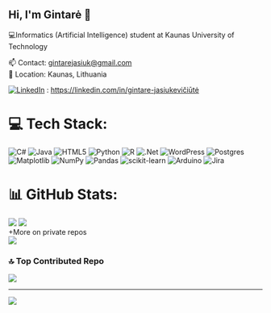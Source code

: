 ## Hi, I'm Gintarė 🌻

💻Informatics (Artificial Intelligence) student at Kaunas University of Technology </br>

📫 Contact: gintarejasiuk@gmail.com </br>
📍 Location: Kaunas, Lithuania </br>

[![LinkedIn](https://img.shields.io/badge/LinkedIn-%230077B5.svg?logo=linkedin&logoColor=white)](https://linkedin.com/in/gintare-jasiukevičiūtė) :  https://linkedin.com/in/gintare-jasiukevičiūtė

# 💻 Tech Stack:
![C#](https://img.shields.io/badge/c%23-%23239120.svg?style=for-the-badge&logo=csharp&logoColor=white) ![Java](https://img.shields.io/badge/java-%23ED8B00.svg?style=for-the-badge&logo=openjdk&logoColor=white) ![HTML5](https://img.shields.io/badge/html5-%23E34F26.svg?style=for-the-badge&logo=html5&logoColor=white) ![Python](https://img.shields.io/badge/python-3670A0?style=for-the-badge&logo=python&logoColor=ffdd54) ![R](https://img.shields.io/badge/r-%23276DC3.svg?style=for-the-badge&logo=r&logoColor=white) ![.Net](https://img.shields.io/badge/.NET-5C2D91?style=for-the-badge&logo=.net&logoColor=white) ![WordPress](https://img.shields.io/badge/WordPress-%23117AC9.svg?style=for-the-badge&logo=WordPress&logoColor=white) ![Postgres](https://img.shields.io/badge/postgres-%23316192.svg?style=for-the-badge&logo=postgresql&logoColor=white) ![Matplotlib](https://img.shields.io/badge/Matplotlib-%23ffffff.svg?style=for-the-badge&logo=Matplotlib&logoColor=black) ![NumPy](https://img.shields.io/badge/numpy-%23013243.svg?style=for-the-badge&logo=numpy&logoColor=white) ![Pandas](https://img.shields.io/badge/pandas-%23150458.svg?style=for-the-badge&logo=pandas&logoColor=white) ![scikit-learn](https://img.shields.io/badge/scikit--learn-%23F7931E.svg?style=for-the-badge&logo=scikit-learn&logoColor=white) ![Arduino](https://img.shields.io/badge/-Arduino-00979D?style=for-the-badge&logo=Arduino&logoColor=white) ![Jira](https://img.shields.io/badge/jira-%230A0FFF.svg?style=for-the-badge&logo=jira&logoColor=white)
# 📊 GitHub Stats:
![](https://github-readme-stats.vercel.app/api?username=Taree007&theme=tokyonight&hide_border=false&include_all_commits=true&count_private=false)
![](https://nirzak-streak-stats.vercel.app/?user=Taree007&theme=tokyonight&hide_border=false) </br>
+More on private repos </br>
![](https://github-readme-stats.vercel.app/api/top-langs/?username=Taree007&theme=tokyonight&hide_border=false&include_all_commits=true&count_private=false&layout=compact)

### 🔝 Top Contributed Repo
![](https://github-contributor-stats.vercel.app/api?username=Taree007&limit=5&theme=aura&combine_all_yearly_contributions=true)

---
[![](https://visitcount.itsvg.in/api?id=Taree007&icon=0&color=0)](https://visitcount.itsvg.in)


<!-- Proudly created with GPRM ( https://gprm.itsvg.in ) -->
